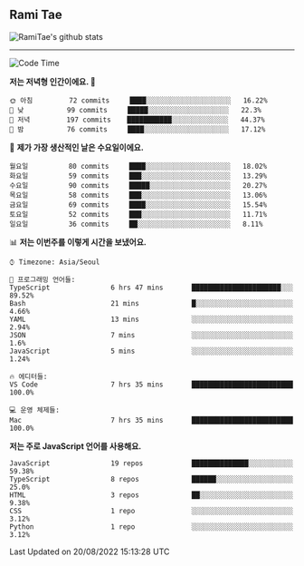 ## Rami Tae

![RamiTae's github stats](https://github-readme-stats.vercel.app/api?username=RamiTae&show_icons=true&theme=tokyonight)

---
<!--START_SECTION:waka-->
![Code Time](http://img.shields.io/badge/Code%20Time-335%20hrs%2014%20mins-blue)

**저는 저녁형 인간이에요. 🦉** 

```text
🌞 아침         72 commits     ████░░░░░░░░░░░░░░░░░░░░░   16.22% 
🌆 낮　         99 commits     █████░░░░░░░░░░░░░░░░░░░░   22.3% 
🌃 저녁         197 commits    ███████████░░░░░░░░░░░░░░   44.37% 
🌙 밤　         76 commits     ████░░░░░░░░░░░░░░░░░░░░░   17.12%

```
📅 **제가 가장 생산적인 날은 수요일이에요.** 

```text
월요일          80 commits     ████░░░░░░░░░░░░░░░░░░░░░   18.02% 
화요일          59 commits     ███░░░░░░░░░░░░░░░░░░░░░░   13.29% 
수요일          90 commits     █████░░░░░░░░░░░░░░░░░░░░   20.27% 
목요일          58 commits     ███░░░░░░░░░░░░░░░░░░░░░░   13.06% 
금요일          69 commits     ████░░░░░░░░░░░░░░░░░░░░░   15.54% 
토요일          52 commits     ███░░░░░░░░░░░░░░░░░░░░░░   11.71% 
일요일          36 commits     ██░░░░░░░░░░░░░░░░░░░░░░░   8.11%

```


📊 **저는 이번주를 이렇게 시간을 보냈어요.** 

```text
⌚︎ Timezone: Asia/Seoul

💬 프로그래밍 언어들: 
TypeScript               6 hrs 47 mins       ██████████████████████░░░   89.52% 
Bash                     21 mins             █░░░░░░░░░░░░░░░░░░░░░░░░   4.66% 
YAML                     13 mins             ░░░░░░░░░░░░░░░░░░░░░░░░░   2.94% 
JSON                     7 mins              ░░░░░░░░░░░░░░░░░░░░░░░░░   1.6% 
JavaScript               5 mins              ░░░░░░░░░░░░░░░░░░░░░░░░░   1.24%

🔥 에디터들: 
VS Code                  7 hrs 35 mins       █████████████████████████   100.0%

💻 운영 체제들: 
Mac                      7 hrs 35 mins       █████████████████████████   100.0%

```

**저는 주로 JavaScript 언어를 사용해요.** 

```text
JavaScript               19 repos            ██████████████░░░░░░░░░░░   59.38% 
TypeScript               8 repos             ██████░░░░░░░░░░░░░░░░░░░   25.0% 
HTML                     3 repos             ██░░░░░░░░░░░░░░░░░░░░░░░   9.38% 
CSS                      1 repo              ░░░░░░░░░░░░░░░░░░░░░░░░░   3.12% 
Python                   1 repo              ░░░░░░░░░░░░░░░░░░░░░░░░░   3.12%

```



 Last Updated on 20/08/2022 15:13:28 UTC
<!--END_SECTION:waka-->
